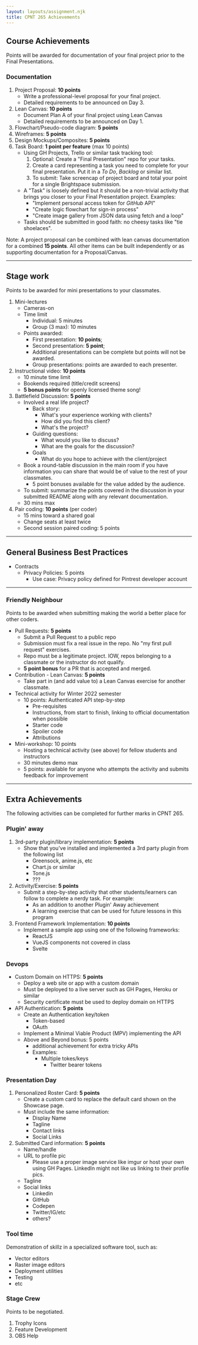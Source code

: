 ```yaml
---
layout: layouts/assignment.njk
title: CPNT 265 Achievements
---
```


## Course Achievements
Points will be awarded for documentation of your final project prior to the Final Presentations.

### Documentation
1. Project Proposal: **10 points**
    - Write a professional-level proposal for your final project.
    - Detailed requirements to be announced on Day 3.
2. Lean Canvas: **10 points**
    - Document Plan A of your final project using Lean Canvas
    - Detailed requirements to be announced on Day 1.
3. Flowchart/Pseudo-code diagram: **5 points**
4. Wireframes: **5 points**
5. Design Mockups/Composites: **5 points**
6. Task Board: **1 point per feature** (max 10 points)
    - Using GH Projects, Trello or similar task tracking tool:
        1. Optional: Create a "Final Presentation" repo for your tasks.
        2. Create a card representing a task you need to complete for your final presentation. Put it in a _To Do_, _Backlog_ or similar list.
        3. To submit: Take screencap of project board and total your point for a single Brightspace submission.
    - A "Task" is loosely defined but it should be a non-trivial activity that brings you closer to your Final Presentation project. Examples:
        - "Implement personal access token for _GitHub_ API"
        - "Create logic flowchart for sign-in process"
        - "Create image gallery from JSON data using fetch and a loop"
    - Tasks should be submitted in good faith: no cheesy tasks like "tie shoelaces".

Note: A project proposal can be combined with lean canvas documentation for a combined **15 points**. All other items can be built independently or as supporting documentation for a Proposal/Canvas.

---

## Stage work
Points to be awarded for mini presentations to your classmates. 
1. Mini-lectures
    - Cameras-on
    - Time limit
      - Individual: 5 minutes
      - Group (3 max): 10 minutes
    - Points awarded:
      - First presentation: **10 points**;
      - Second presentation: **5 point**;
      - Additional presentations can be complete but points will not be awarded.
      - Group presentations: points are awarded to each presenter.
2. Instructional video: **10 points**
    - 10 minute time limit
    - Bookends required (title/credit screens)
    - **5 bonus points** for openly licensed theme song!
3. Battlefield Discussion: **5 points**
    - Involved a real life project?
        - Back story:
            - What's your experience working with clients?
            - How did you find this client?
            - What's the project?
        - Guiding questions:
            - What would you like to discuss?
            - What are the goals for the discussion?
        - Goals
            - What do you hope to achieve with the client/project
    - Book a round-table discussion in the main room if you have information you can share that would be of value to the rest of your classmates.
        - 5 point bonuses available for the value added by the audience.
    - To submit: summarize the points covered in the discussion in your submitted README along with any relevant documentation.
    - 30 mins max
4. Pair coding: **10 points** (per coder)
    - 15 mins toward a shared goal
    - Change seats at least twice
    - Second session paired coding: 5 points


---

## General Business Best Practices
- Contracts
    - Privacy Policies: 5 points
        - Use case: Privacy policy defined for Pintrest developer account

---

### Friendly Neighbour
Points to be awarded when submitting making the world a better place for other coders.
- Pull Requests: **5 points**
    - Submit a Pull Request to a public repo
    - Submission must fix a real issue in the repo. No "my first pull request" exercises.
    - Repo must be a legitimate project. IOW, repos belonging to a classmate or the instructor do not qualify.
    - **5 point bonus** for a PR that is accepted and merged.
- Contribution - Lean Canvas: **5 points**
    - Take part in (and add value to) a Lean Canvas exercise for another classmate.
- Technical activity for Winter 2022 semester
    - 10 points: Authenticated API step-by-step
        - Pre-requisites
        - Instructions, from start to finish, linking to official documentation when possible
        - Starter code
        - Spoiler code
        - Attributions
- Mini-workshop: 10 points
    - Hosting a technical activity (see above) for fellow students and instructors
    - 30 minutes demo max
    - 5 points: available for anyone who attempts the activity and submits feedback for improvement 

--- 

## Extra Achievements
The following activities can be completed for further marks in CPNT 265.



### Plugin' away
1. 3rd-party plugin/library implementation: **5 points**
    - Show that you've installed and implemented a 3rd party plugin from the following list
        - Greensock, anime.js, etc
        - Chart.js or similar
        - Tone.js
        - ???
2. Activity/Exercise: **5 points**
    - Submit a step-by-step activity that other students/learners can follow to complete a nerdy task. For example:
        - As an addition to another Plugin' Away achievement 
        - A learning exercise that can be used for future lessons in this program
3. Frontend Framework Implementation: **10 points**
    - Implement a sample app using one of the following frameworks:
        - ReactJS
        - VueJS components not covered in class
        - Svelte
### Devops
- Custom Domain on HTTPS: **5 points**
    - Deploy a web site or app with a custom domain
    - Must be deployed to a live server such as GH Pages, Heroku or similar
    - Security certificate must be used to deploy domain on HTTPS
- API Authentication: **5 points**
    - Create an Authentication key/token
        - Token-based
        - OAuth
    - Implement a Minimal Viable Product (MPV) implementing the API
    - Above and Beyond bonus: 5 points
        - additional achievement for extra tricky APIs
        - Examples: 
            - Multiple tokes/keys
                - Twitter bearer tokens

### Presentation Day
1. Personalized Roster Card: **5 points**
    - Create a custom card to replace the default card shown on the Showcase page.
    - Must include the same information:
        - Display Name
        - Tagline
        - Contact links
        - Social Links
2. Submitted Card information: **5 points**
    - Name/handle
    - URL to profile pic
        - Please use a proper image service like imgur or host your own using GH Pages. LinkedIn might not like us linking to their profile pics.
    - Tagline
    - Social links
        - Linkedin
        - GitHub
        - Codepen
        - Twitter/IG/etc
        - others?

### Tool time
Demonstration of skillz in a specialized software tool, such as:
- Vector editors
- Raster image editors
- Deployment utilities
- Testing
- etc

### Stage Crew
Points to be negotiated.
1. Trophy Icons
2. Feature Development
3. OBS Help
